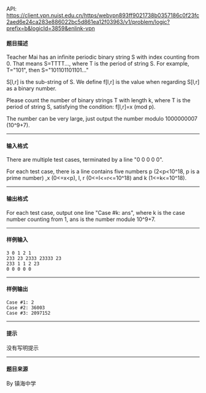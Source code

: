 API: https://client.vpn.nuist.edu.cn/https/webvpn893ff9021738b0357186c0f23fc2aed6e24ca283e886022bc5d861ea12f03963/v1/problem/logic?prefix=b&logicId=3859&enlink-vpn

#### 题目描述

Teacher Mai has an infinite periodic binary string S with index counting from 0. That means S=TTTT..., where T is the period of string S. For example, T="101", then S="101101101101..."

S\[l,r\] is the sub-string of S. We define f\[l,r\] is the value when regarding S\[l,r\] as a binary number.

Please count the number of binary strings T with length k, where T is the period of string S, satisfying the condition: f\[l,r\]=x (mod p).

The number can be very large, just output the number modulo 1000000007 (10^9+7).

---

#### 输入格式

There are multiple test cases, terminated by a line "0 0 0 0 0".

For each test case, there is a line contains five numbers p (2<p<10^18, p is a prime number) ,x (0<=x<p), l, r (0<=l<=r<=10^18) and k (1<=k<=10^18).

---

#### 输出格式

For each test case, output one line "Case #k: ans", where k is the case number counting from 1, ans is the number module 10^9+7.

---

#### 样例输入
```
3 0 1 2 1
233 23 2333 23333 23
233 1 1 2 23
0 0 0 0 0
```

---

#### 样例输出
```
Case #1: 2
Case #2: 36003
Case #3: 2097152
```

---

#### 提示

没有写明提示

---

#### 题目来源

By 镇海中学
